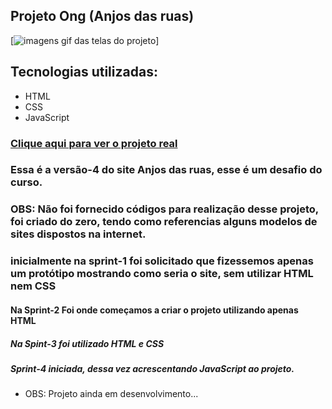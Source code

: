 ## Projeto Ong (Anjos das ruas) 
[<img src="projeto-ong-anjos.gif" alt="imagens gif das telas do projeto">]
## Tecnologias utilizadas:
- HTML
- CSS
- JavaScript
### [Clique aqui para ver o projeto real](https://projeto-ong.vercel.app/) 
### Essa é a versão-4 do site Anjos das ruas, esse é um desafio do curso.
### OBS: Não foi fornecido códigos para realização desse projeto, foi criado do zero, tendo como referencias alguns modelos de sites dispostos na internet.
### inicialmente na sprint-1 foi solicitado que fizessemos apenas um protótipo mostrando como seria o site, sem utilizar HTML nem CSS
#### Na Sprint-2 Foi onde começamos a criar o projeto utilizando apenas HTML
##### Na Spint-3 foi utilizado HTML e CSS
##### Sprint-4 iniciada, dessa vez acrescentando JavaScript ao projeto.
- OBS: Projeto ainda em desenvolvimento...

